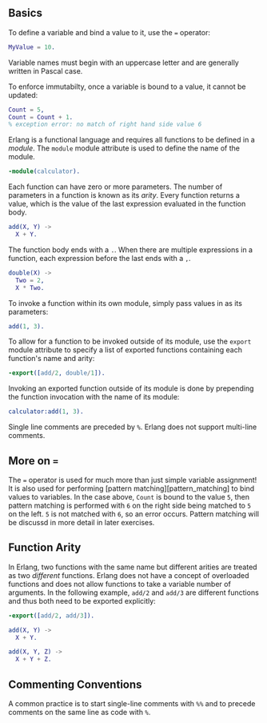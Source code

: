 ## Basics

To define a variable and bind a value to it, use the `=` operator:

```erlang
MyValue = 10.
```

Variable names must begin with an uppercase letter and are generally written in Pascal case.

To enforce immutabilty, once a variable is bound to a value, it cannot be updated:

```erlang
Count = 5,
Count = Count + 1.
% exception error: no match of right hand side value 6
```

Erlang is a functional language and requires all functions to be defined in a _module_. The `module` module attribute is used to define the name of the module.

```erlang
-module(calculator).
```

Each function can have zero or more parameters. The number of parameters in a function is known as its _arity_. Every function returns a value, which is the value of the last expression evaluated in the function body.

```erlang
add(X, Y) ->
  X + Y.
```

The function body ends with a `.`. When there are multiple expressions in a function, each expression before the last ends with a `,`.

```erlang
double(X) ->
  Two = 2,
  X * Two.
```

To invoke a function within its own module, simply pass values in as its parameters:

```erlang
add(1, 3).
```

To allow for a function to be invoked outside of its module, use the `export` module attribute to specify a list of exported functions containing each function's name and arity:

```erlang
-export([add/2, double/1]).
```

Invoking an exported function outside of its module is done by prepending the function invocation with the name of its module:

```erlang
calculator:add(1, 3).
```

Single line comments are preceded by `%`. Erlang does not support multi-line comments.

## More on `=`

The `=` operator is used for much more than just simple variable assignment! It is also used for performing [pattern matching][pattern_matching] to bind values to variables. In the case above, `Count` is bound to the value `5`, then pattern matching is performed with `6` on the right side being matched to `5` on the left. `5` is not matched with `6`, so an error occurs. Pattern matching will be discussd in more detail in later exercises.

## Function Arity

In Erlang, two functions with the same name but different arities are treated as two _different_ functions. Erlang does not have a concept of overloaded functions and does not allow functions to take a variable number of arguments. In the following example, `add/2` and `add/3` are different functions and thus both need to be exported explicitly:

``` erlang
-export([add/2, add/3]).

add(X, Y) ->
  X + Y.

add(X, Y, Z) ->
  X + Y + Z.
```

## Commenting Conventions

A common practice is to start single-line comments with `%%` and to precede comments on the same line as code with `%`.
